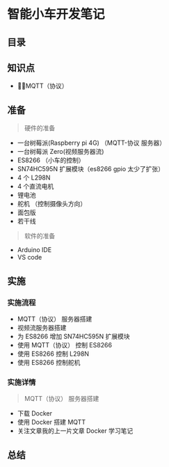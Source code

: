 # 智能小车开发笔记

## 目录

## 知识点

- MQTT（协议）

## 准备

> 硬件的准备

- 一台树莓派(Raspberry pi 4G) （MQTT-协议 服务器）
- 一台树莓派 Zero(视频服务器流)
- ES8266 （小车的控制）
- SN74HC595N 扩展模块（es8266 gpio 太少了扩张）
- 4 个 L298N
- 4 个直流电机
- 锂电池
- 舵机 （控制摄像头方向）
- 面包版
- 若干线

> 软件的准备

- Arduino IDE
- VS code

## 实施

### 实施流程

- MQTT（协议） 服务器搭建
- 视频流服务器搭建
- 为 ES8266 增加 SN74HC595N 扩展模块
- 使用 MQTT（协议） 控制 ES8266
- 使用 ES8266 控制 L298N
- 使用 ES8266 控制舵机

### 实施详情

> MQTT（协议） 服务器搭建

- 下载 Docker
- 使用 Docker 搭建 MQTT
- 关注文章我的上一片文章 Docker 学习笔记

## 总结
